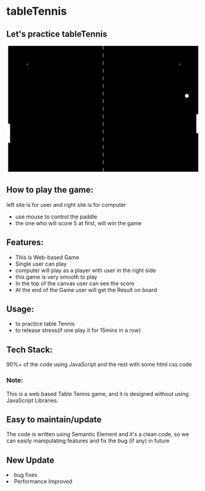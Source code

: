 # tableTennis
<h2>Let's practice tableTennis</h2>
<img src="https://github.com/sgrprmnk/tableTennis/blob/main/Screenshot%20(282).png">
<div>
  <h2>How to play the game:</h2>
  <p>
    left site is for user and right site is for computer
    <ul>
      <li>use mouse to control the paddle</li>
      <li>the one who will score 5 at first, will win the game</li>
  </p>
  </div>
  <h2>Features:</h2>
  <ul>
  <li> This is Web-based Game</li>
  <li> Single user can play </li>
  <li> computer will play as a player with user in the right side</li>
  <li> this game is very smooth to play</li>
  <li>In the top of the canvas user can see the score</li>
  <li>At the end of the Game user will get the Result on board</li>
  </ul>
  <h2>Usage:</h2>
  <ul>
  <li>to practice table Tennis
    <li>to release stress(if one play it for 15mins in a row)
  </ul>
 <h2> Tech Stack:</h2>
 <p>90%+ of the code using JavaScript and the rest with some html css code</p>

<h3>Note:</h3>
<p>This is a web based Table Tennis game, and it is designed without using JavaScript Libraries.</p>
<h2>Easy to maintain/update</h2>
        <p>The code is written using Semantic Element and it's a clean code, so we can easily manipulating features and
            fix the bug (if any) in future</p>
        <h2>New Update</h2>
    <li>bug fixes</li>
    <li>Performance Improved</li>
